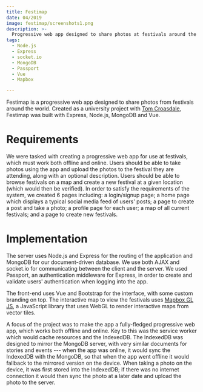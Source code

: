 ```yaml
---
title: Festimap
date: 04/2019
image: festimap/screenshots1.png
description: >-
  Progressive web app designed to share photos at festivals around the world, created for a university module on modern web development.
tags:
  - Node.js
  - Express
  - socket.io
  - MongoDB
  - Passport
  - Vue
  - Mapbox

---
```


Festimap is a progressive web app designed to share photos from festivals around the world. Created as a university project with [Tom Croasdale](https://tomcroasdale.dev), Festimap was built with Express, Node.js, MongoDB and Vue.

<lazy-image src="festimap/screenshots1.png" alt="Screenshots of Festimap app" />
<lazy-image src="festimap/screenshots2.png" alt="Screenshots of Festimap app" />

# Requirements

We were tasked with creating a progressive web app for use at festivals, which must work both offline and online. Users should be able to take photos using the app and upload the photos to the festival they are attending, along with an optional description. Users should be able to browse festivals on a map and create a new festival at a given location (which would then be verified). In order to satisfy the requirements of the system, we created 6 pages including: a login/signup page; a home page which displays a typical social media feed of users' posts; a page to create a post and take a photo; a profile page for each user; a map of all current festivals; and a page to create new festivals.

# Implementation

The server uses Node.js and Express for the routing of the application and MongoDB for our document-driven database. We use both AJAX and socket.io for communicating between the client and the server. We used Passport, an authentication middleware for Express, in order to create and validate users' authentication when logging into the app.

The front-end uses Vue and Bootstrap for the interface, with some custom branding on top. The interactive map to view the festivals uses [Mapbox GL JS](https://docs.mapbox.com/mapbox-gl-js/overview/), a JavaScript library that uses WebGL to render interactive maps from vector tiles.

A focus of the project was to make the app a fully-fledged progressive web app, which works both offline and online. Key to this was the service worker which would cache resources and the IndexedDB. The IndexedDB was designed to mirror the MongoDB server, with very similar documents for stories and events --- when the app was online, it would sync the IndexedDB with the MongoDB, so that when the app went offline it would fallback to the mirrored version on the device. When taking a photo on the device, it was first stored into the IndexedDB; if there was no internet connection it would then sync the photo at a later date and upload the photo to the server.

<lazy-image src="festimap/diagram.png" alt="Diagram showing the layout of the progressive web app's pages and data flow" />